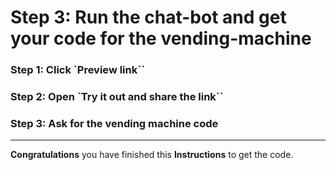 # Step 3: Run the chat-bot and get your code for the vending-machine

### Step 1: Click `Preview link``

### Step 2: Open `Try it out and share the link``

### Step 3: Ask for the vending machine code

---

**Congratulations** you have finished this **Instructions**  to get the code.

